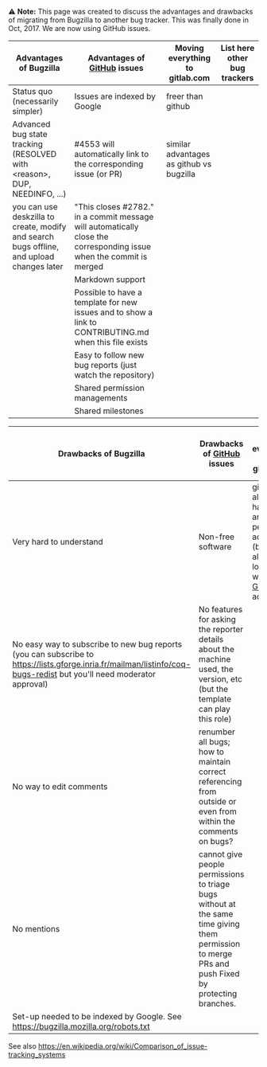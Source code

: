 :warning: **Note:** This page was created to discuss the advantages and drawbacks of migrating from Bugzilla to another bug tracker. This was finally done in Oct, 2017. We are now using GitHub issues.

|**Advantages of Bugzilla** | **Advantages of** [GitHub](GitHub) **issues** |**Moving everything to gitlab.com** | **List here other bug trackers**|
|---|---|---|---|
|Status quo (necessarily simpler) |Issues are indexed by Google |freer than github | |
|Advanced bug state tracking (RESOLVED with &lt;reason&gt;, DUP, NEEDINFO, ...) |\#4553 will automatically link to the corresponding issue (or PR) |similar advantages as github vs bugzilla ||
|you can use deskzilla to create, modify and search bugs offline, and upload changes later |"This closes \#2782." in a commit message will automatically close the corresponding issue when the commit is merged |||
||Markdown support |||
||Possible to have a template for new issues and to show a link to CONTRIBUTING.md when this file exists | ||
||Easy to follow new bug reports (just watch the repository) |||
||Shared permission managements |||
||Shared milestones |||

**Drawbacks of Bugzilla** | **Drawbacks of** [GitHub](GitHub) **issues** |**Moving everything to gitlab.com** | **List here other bug trackers**
-|-|-|-
Very hard to understand |Non-free software |github already has PRs and people's accounts (but [GitLab](GitLab) allows logging in with [GitHub](GitHub) account) |
No easy way to subscribe to new bug reports (you can subscribe to <https://lists.gforge.inria.fr/mailman/listinfo/coq-bugs-redist> but you'll need moderator approval) |No features for asking the reporter details about the machine used, the version, etc (but the template can play this role) | |
No way to edit comments |renumber all bugs; how to maintain correct referencing from outside or even from within the comments on bugs?| |
No mentions |cannot give people permissions to triage bugs without at the same time giving them permission to merge PRs and push Fixed by protecting branches. | |
Set-up needed to be indexed by Google. See <https://bugzilla.mozilla.org/robots.txt> | | |

See also <https://en.wikipedia.org/wiki/Comparison_of_issue-tracking_systems>
